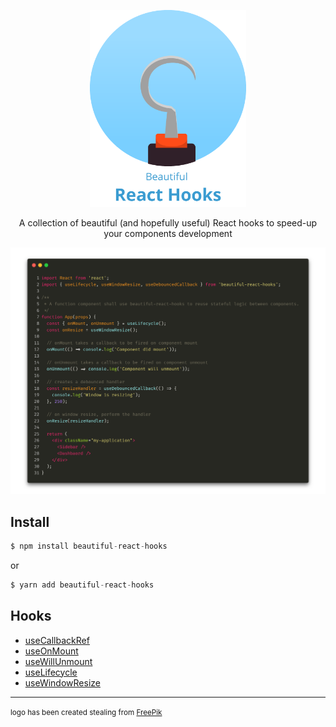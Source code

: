 <div align="center">
  <p align="center">
    <img src="./logo.png" alt="Beautiful React Hooks" width="250px" />
  </p>
  <p align="center">
    A collection of beautiful (and hopefully useful) React hooks to speed-up your 
    components development
  </p>
</div>

![Usage example](./example.png)


## Install

```js 
$ npm install beautiful-react-hooks
```

or

```js 
$ yarn add beautiful-react-hooks
```

## Hooks

* [useCallbackRef](./docs/useCallbackRef.md)
* [useOnMount](./docs/useOnMount.md)
* [useWillUnmount](./docs/useWillUnmount.md)
* [useLifecycle](./docs/useLifecycle.md)
* [useWindowResize](./docs/useWindowResize.md)


<hr />

<small> logo has been created stealing from [FreePik](https://www.freepik.com/free-photos-vectors/design)</small>
